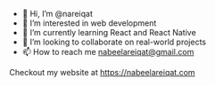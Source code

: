 - 👋 Hi, I’m @nareiqat
- 👀 I’m interested in web development
- 🌱 I’m currently learning React and React Native
- 💞️ I’m looking to collaborate on real-world projects
- 📫 How to reach me nabeelareiqat@gmail.com

Checkout my website at https://nabeelareiqat.com

<!---
nareiqat/nareiqat is a ✨ special ✨ repository because its `README.md` (this file) appears on your GitHub profile.
You can click the Preview link to take a look at your changes.
--->
